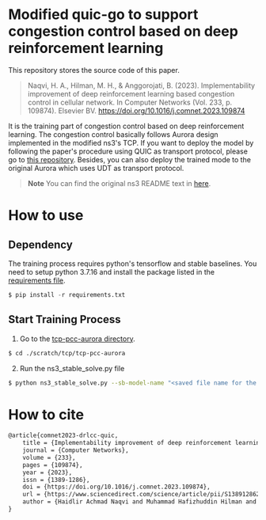 # Modified quic-go to support congestion control based on deep reinforcement learning

This repository stores the source code of this paper.
> Naqvi, H. A., Hilman, M. H., & Anggorojati, B. (2023). Implementability improvement of deep reinforcement learning based congestion control in cellular network. In Computer Networks (Vol. 233, p. 109874). Elsevier BV. https://doi.org/10.1016/j.comnet.2023.109874

It is the training part of congestion control based on deep reinforcement learning. The congestion control basically follows Aurora design implemented in the modified ns3's TCP. If you want to deploy the model by following the paper's procedure using QUIC as transport protocol, please go to [this repository](https://github.com/haidlir/quic-go-mod-drl-cc). Besides, you can also deploy the trained mode to the original Aurora which uses UDT as transport protocol. 

> **Note**
> You can find the original ns3 README text in [here](README-original.md).

# How to use
## Dependency
The training process requires python's tensorflow and stable baselines. You need to setup python 3.7.16 and install the package listed in the [requirements file](requirements.txt).
```python
$ pip install -r requirements.txt
```

## Start Training Process
1. Go to the [tcp-pcc-aurora directory](scratch/tcp/tcp-pcc-aurora).
```bash
$ cd ./scratch/tcp/tcp-pcc-aurora
```
2. Run the ns3_stable_solve.py file
```bash
$ python ns3_stable_solve.py --sb-model-name "<saved file name for the trained model>" --tf-model-name "<saved file name for the trained model>" --test --iterations=<number of iterations>
```

# How to cite
```latex
@article{comnet2023-drlcc-quic,
    title = {Implementability improvement of deep reinforcement learning based congestion control in cellular network},
    journal = {Computer Networks},
    volume = {233},
    pages = {109874},
    year = {2023},
    issn = {1389-1286},
    doi = {https://doi.org/10.1016/j.comnet.2023.109874},
    url = {https://www.sciencedirect.com/science/article/pii/S1389128623003195},
    author = {Haidlir Achmad Naqvi and Muhammad Hafizhuddin Hilman and Bayu Anggorojati}
}
```